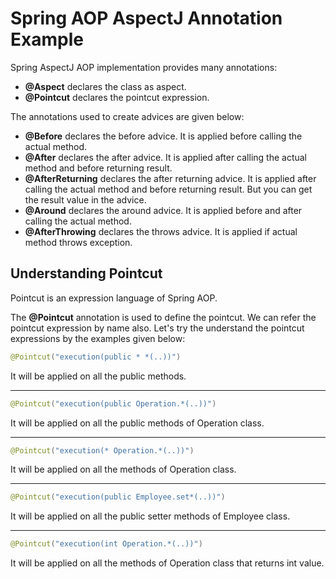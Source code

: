 # Spring AOP AspectJ Annotation Example
Spring AspectJ AOP implementation provides many annotations:

- **@Aspect** declares the class as aspect.
- **@Pointcut** declares the pointcut expression.

The annotations used to create advices are given below:

- **@Before** declares the before advice. It is applied before calling the actual method.
- **@After** declares the after advice. It is applied after calling the actual method and before returning result.
- **@AfterReturning** declares the after returning advice. It is applied after calling the actual method and before returning result. But you can get the result value in the advice.
- **@Around** declares the around advice. It is applied before and after calling the actual method.
- **@AfterThrowing** declares the throws advice. It is applied if actual method throws exception.

## Understanding Pointcut
Pointcut is an expression language of Spring AOP.

The **@Pointcut** annotation is used to define the pointcut. We can refer the pointcut expression by name also.
Let's try the understand the pointcut expressions by the examples given below:

```java
@Pointcut("execution(public * *(..))")  
```
It will be applied on all the public methods.

---

```java
@Pointcut("execution(public Operation.*(..))")  
```
It will be applied on all the public methods of Operation class.

---

```java
@Pointcut("execution(* Operation.*(..))")  
```
It will be applied on all the methods of Operation class.

---

```java
@Pointcut("execution(public Employee.set*(..))")  
```
It will be applied on all the public setter methods of Employee class.

---

```java
@Pointcut("execution(int Operation.*(..))")  
```
It will be applied on all the methods of Operation class that returns int value.
